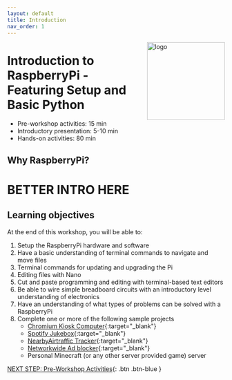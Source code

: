 ```yaml
---
layout: default
title: Introduction 
nav_order: 1
---
```


<img src="images/logo.png" style="float:right;width:180px;" alt="logo">

# Introduction to RaspberryPi - Featuring Setup and Basic Python

- Pre-workshop activities: 15 min 
- Introductory presentation: 5-10 min
- Hands-on activities: 80 min

## Why RaspberryPi?

# **BETTER INTRO HERE**

## Learning objectives

At the end of this workshop, you will be able to:

1.  Setup the RaspberryPi hardware and software
2.  Have a basic understanding of terminal commands to navigate and move files
3.  Terminal commands for updating and upgrading the Pi
4.  Editing files with Nano
5.  Cut and paste programming and editing with terminal-based text editors
6.  Be able to wire simple breadboard circuits with an introductory level understanding of electronics
7.  Have an understanding of what types of problems can be solved with a RaspberryPi
8.  Complete one or more of the following sample projects
    -   [Chromium Kiosk Computer](https://pimylifeup.com/raspberry-pi-kiosk/){:target="_blank"}
    -   [Spotify Jukebox](https://pimylifeup.com/raspberry-pi-spotify/){:target="_blank"}
    -   [NearbyAirtraffic Tracker](https://pimylifeup.com/raspberry-pi-flightradar24/){:target="_blank"}
    -   [Networkwide Ad blocker](https://pimylifeup.com/raspberry-pi-pi-hole/){:target="_blank"}
    -   Personal Minecraft (or any other server provided game) server
 
[NEXT STEP: Pre-Workshop Activities](pre-workshop.html){: .btn .btn-blue }
